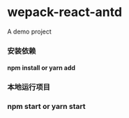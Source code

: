 # wepack-react-antd
A demo project

### 安装依赖
#### npm install or yarn add 

### 本地运行项目
### npm start or yarn start
